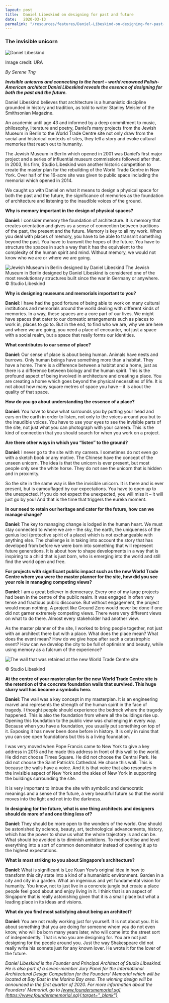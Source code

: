 ```yaml
---
layout: post
title:  Daniel Libeskind on designing for past and future
date:   2020-03-13
permalink: "/resources/features/Daniel-Libeskind-on-designing-for-past-and-future"
---
```

### **The invisible unicorn**

![Daniel Libeskind](/images/Daniel.jpg)

Image credit: URA



*By Serene Tng*

***Invisible unicorns and connecting to the heart – world renowned Polish-American architect Daniel Libeskind reveals the essence of designing for both the past and the future.***

Daniel Libeskind believes that architecture is a humanistic discipline grounded in history and tradition, as told to writer Stanley Meisler of the Smithsonian Magazine. 

An academic until age 43 and informed by a deep commitment to music, philosophy, literature and poetry, Daniel’s many projects from the Jewish Museum in Berlin to the World Trade Centre site not only draw from the social and historical contexts of sites, they tell a story and evoke cultural memories that reach out to humanity. 

The Jewish Museum in Berlin which opened in 2001 was Daniel’s first major project and a series of influential museum commissions followed after that. In 2003, his firm, Studio Libeskind won another historic competition to create the master plan for the rebuilding of the World Trade Centre in New York. Over half of the 16-acre site was given to public space including the memorial which opened in 2014. 

We caught up with Daniel on what it means to design a physical space for both the past and the future, the significance of memories as the foundation of architecture and listening to the inaudible voices of the ground. 

**Why is memory important in the design of physical spaces?** 

**Daniel**: I consider memory the foundation of architecture. It is memory that creates orientation and gives us a sense of connection between traditions of the past, the present and the future. Memory is key to all my work. When you deal with places of memory, you have to be able to transmit something beyond the past. You have to transmit the hopes of the future. You have to structure the spaces in such a way that it has the equivalent to the complexity of the human spirit and mind. Without memory, we would not know who we are or where we are going.

![Jewish Museum in Berlin designed by Daniel Libeskind](/images/Jewish_Museum.jpg)
The Jewish Museum in Berlin designed by Daniel Libeskind is considered one of the most revolutionary structures built since the war in Germany or anywhere. © Studio Libeskind

**Why is designing museums and memorials important to you?**

**Daniel**: I have had the good fortune of being able to work on many cultural institutions and memorials around the world dealing with different kinds of memories. In a way, these spaces are a core part of our lives. We might have spaces that cater to our domestic arrangements such as places to work in, places to go to. But in the end, to find who we are, why we are here and where we are going, you need a place of encounter, not just a space with a social realm, but a space that really forms our identities.  

**What contributes to our sense of place?**

**Daniel**: Our sense of place is about being human. Animals have nests and burrows. Only human beings have something more than a habitat. They have a home. There is a difference between a habitat and a home, just as there is a difference between biology and the human spirit. This is the profound aspect of being involved in architecture and creating a place. You are creating a home which goes beyond the physical necessities of life. It is not about how many square metres of space you have – it is about the quality of that space. 

**How do you go about understanding the essence of a place?**

**Daniel**: You have to know what surrounds you by putting your head and ears on the earth in order to listen, not only to the voices around you but to the inaudible voices. You have to use your eyes to see the invisible parts of the site, not just what you can photograph with your camera. This is the kind of connection that you should search for when you work on a project.

**Are there other ways in which you “listen” to the ground?**

**Daniel**: I never go to the site with my camera. I sometimes do not even go with a sketch book or any motive. The Chinese have the concept of the unseen unicorn. The idea is that the unicorn is ever present, but most people only see the white horse. They do not see the unicorn that is hidden and in proximity. 

So the site in the same way is like the invisible unicorn. It is there and is ever present, but is camouflaged by our expectations. You have to open up to the unexpected. If you do not expect the unexpected, you will miss it – it will just go by you! And that is the time that triggers the eureka moment. 

**In our need to retain our heritage and cater for the future, how can we manage change?**

**Daniel**: The key to managing change is lodged in the human heart. We must stay connected to where we are – the sky, the earth, the uniqueness of the genius loci (protective spirit of a place) which is not exchangeable with anything else. The challenge is in taking into account the story that has developed from before we were born into something that will represent future generations. It is about how to shape developments in a way that is inspiring to a child that is just born, who is emerging into the world and still find the world open and free.

**For projects with significant public impact such as the new World Trade Centre where you were the master planner for the site, how did you see your role in managing competing views?**

**Daniel**: I am a great believer in democracy. Every one of my large projects had been in the centre of the public realm. It was engaged in often very tense and fractious public discourse. But without engagement, the project would mean nothing. A project like Ground Zero would never be done if one did not garner extremely competing views. There were very different views on what to do there. Almost every stakeholder had another view. 

As the master planner of the site, I worked to bring people together, not just with an architect there but with a place. What does the place mean? What does the event mean? How do we give hope after such a catastrophic event? How can we develop the city to be full of optimism and beauty, while using memory as a fulcrum of the experience?

![The wall that was retained at the new World Trade Centre site](/images/WTC_Wall.jpg)

© Studio Libeskind

**At the centre of your master plan for the new World Trade Centre site is the retention of the concrete foundation walls that survived. This huge slurry wall has become a symbolic hero.**

**Daniel**: The wall was a key concept in my masterplan. It is an engineering marvel and represents the strength of the human spirit in the face of tragedy. I thought people should experience the bedrock where the tragedy happened. This is also the foundation from where all the buildings rise up. Opening this foundation to the public view was challenging in every way. Because when you have a foundation, you usually put something on top of it. Exposing it has never been done before in history. It is only in ruins that you can see open foundations but this is a living foundation. 

I was very moved when Pope Francis came to New York to give a key address in 2015 and he made this address in front of this wall to the world. He did not choose Times Square. He did not choose the Central Park. He did not choose the Saint Patrick’s Cathedral. He chose this wall. This is because the walls have a voice. And it is that voice that also resonates in the invisible aspect of New York and the skies of New York in supporting the buildings surrounding the site. 

It is very important to imbue the site with symbolic and democratic meanings and a sense of the future, a very beautiful future so that the world moves into the light and not into the darkness.

**In designing for the future, what is one thing architects and designers should do more of and one thing less of?**

**Daniel**: They should be more open to the wonders of the world. One should be astonished by science, beauty, art, technological advancements, history, which has the power to show us what the whole trajectory is and can be. What should be avoided is to diminish ambitions. To mediocritise and level everything into a sort of common denominator instead of opening it up to the highest expectations.
      	
**What is most striking to you about Singapore’s architecture?**

**Daniel**: What is significant is Lee Kuan Yew’s original idea in how to transform this city state into a kind of a humanistic environment. Garden in a city and city in a garden. What an ingenious and yet fundamental vision for humanity. You know, not to just live in a concrete jungle but create a place people feel good about and enjoy living in it. I think that is an aspect of Singapore that is really astonishing given that it is a small place but what a leading place in its ideas and visions. 

**What do you find most satisfying about being an architect?**

**Daniel**: You are not really working just for yourself. It is not about you. It is about something that you are doing for someone whom you do not even know, who will be born many years later, who will come into the street sort of independently. That is who you are designing for. You are not just designing for the people around you. Just the way Shakespeare did not really write his sonnets just for any known lover. He wrote it for the lover of the future. 


*Daniel Libeskind is the Founder and Principal Architect of Studio Libeskind. He is also part of a seven-member Jury Panel for the International Architectural Design Competition for the Founders’ Memorial which will be located at Bay East in the Marina Bay area. The winning design will be announced in the first quarter of 2020. For more information about the Founders’ Memorial, go to [www.foundersmemorial.sg](https://www.foundersmemorial.sg){:target="_blank"}*

 
